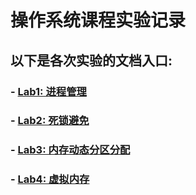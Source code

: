 # 操作系统课程实验记录

## 以下是各次实验的文档入口:

### - [Lab1: 进程管理](reports/lab1/README.md)

### - [Lab2: 死锁避免](reports/lab2/README.md)

### - [Lab3: 内存动态分区分配](reports/lab3/README.md)

### - [Lab4: 虚拟内存](reports/lab4/README.md)
